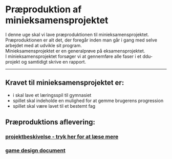 # Præproduktion af minieksamensprojektet

I denne uge skal vi lave præproduktionen til minieksamensprojektet.
Præproduktionen er alt det, der foregår inden man går i gang med selve arbejdet med at udvikle sit program.   
Minieksamensprojektet er en generalprøve på eksamensprojektet.    
I minieksamensprojektet forsøger vi at gennemføre alle faser i et ddu-projekt og samtidigt skrive en rapport.

-----------------------------------------------------------------------------------------------------------

## Kravet til minieksamensprojektet er: 

- i skal lave et læringsspil til gymnasiet 
- spillet skal indeholde en mulighed for at gemme brugerens progression
- spillet skal være lavet til et bestemt fag

## Præproduktions aflevering:

### [projektbeskivelse - tryk her for at læse mere](projektbeskrivelse/projektbeskrivelsen.md)

### [game design document]()




